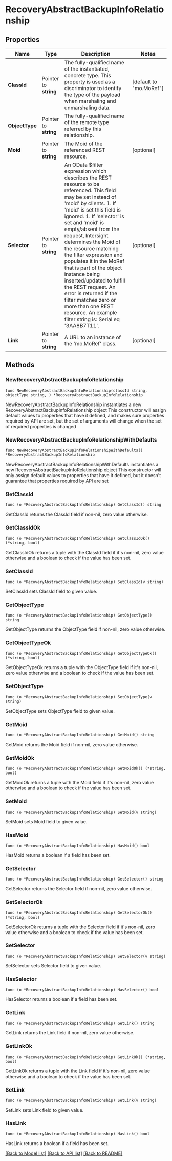# RecoveryAbstractBackupInfoRelationship

## Properties

Name | Type | Description | Notes
------------ | ------------- | ------------- | -------------
**ClassId** | Pointer to **string** | The fully-qualified name of the instantiated, concrete type. This property is used as a discriminator to identify the type of the payload when marshaling and unmarshaling data. | [default to "mo.MoRef"]
**ObjectType** | Pointer to **string** | The fully-qualified name of the remote type referred by this relationship. | 
**Moid** | Pointer to **string** | The Moid of the referenced REST resource. | [optional] 
**Selector** | Pointer to **string** | An OData $filter expression which describes the REST resource to be referenced. This field may be set instead of &#39;moid&#39; by clients. 1. If &#39;moid&#39; is set this field is ignored. 1. If &#39;selector&#39; is set and &#39;moid&#39; is empty/absent from the request, Intersight determines the Moid of the resource matching the filter expression and populates it in the MoRef that is part of the object instance being inserted/updated to fulfill the REST request. An error is returned if the filter matches zero or more than one REST resource. An example filter string is: Serial eq &#39;3AA8B7T11&#39;. | [optional] 
**Link** | Pointer to **string** | A URL to an instance of the &#39;mo.MoRef&#39; class. | [optional] 

## Methods

### NewRecoveryAbstractBackupInfoRelationship

`func NewRecoveryAbstractBackupInfoRelationship(classId string, objectType string, ) *RecoveryAbstractBackupInfoRelationship`

NewRecoveryAbstractBackupInfoRelationship instantiates a new RecoveryAbstractBackupInfoRelationship object
This constructor will assign default values to properties that have it defined,
and makes sure properties required by API are set, but the set of arguments
will change when the set of required properties is changed

### NewRecoveryAbstractBackupInfoRelationshipWithDefaults

`func NewRecoveryAbstractBackupInfoRelationshipWithDefaults() *RecoveryAbstractBackupInfoRelationship`

NewRecoveryAbstractBackupInfoRelationshipWithDefaults instantiates a new RecoveryAbstractBackupInfoRelationship object
This constructor will only assign default values to properties that have it defined,
but it doesn't guarantee that properties required by API are set

### GetClassId

`func (o *RecoveryAbstractBackupInfoRelationship) GetClassId() string`

GetClassId returns the ClassId field if non-nil, zero value otherwise.

### GetClassIdOk

`func (o *RecoveryAbstractBackupInfoRelationship) GetClassIdOk() (*string, bool)`

GetClassIdOk returns a tuple with the ClassId field if it's non-nil, zero value otherwise
and a boolean to check if the value has been set.

### SetClassId

`func (o *RecoveryAbstractBackupInfoRelationship) SetClassId(v string)`

SetClassId sets ClassId field to given value.


### GetObjectType

`func (o *RecoveryAbstractBackupInfoRelationship) GetObjectType() string`

GetObjectType returns the ObjectType field if non-nil, zero value otherwise.

### GetObjectTypeOk

`func (o *RecoveryAbstractBackupInfoRelationship) GetObjectTypeOk() (*string, bool)`

GetObjectTypeOk returns a tuple with the ObjectType field if it's non-nil, zero value otherwise
and a boolean to check if the value has been set.

### SetObjectType

`func (o *RecoveryAbstractBackupInfoRelationship) SetObjectType(v string)`

SetObjectType sets ObjectType field to given value.


### GetMoid

`func (o *RecoveryAbstractBackupInfoRelationship) GetMoid() string`

GetMoid returns the Moid field if non-nil, zero value otherwise.

### GetMoidOk

`func (o *RecoveryAbstractBackupInfoRelationship) GetMoidOk() (*string, bool)`

GetMoidOk returns a tuple with the Moid field if it's non-nil, zero value otherwise
and a boolean to check if the value has been set.

### SetMoid

`func (o *RecoveryAbstractBackupInfoRelationship) SetMoid(v string)`

SetMoid sets Moid field to given value.

### HasMoid

`func (o *RecoveryAbstractBackupInfoRelationship) HasMoid() bool`

HasMoid returns a boolean if a field has been set.

### GetSelector

`func (o *RecoveryAbstractBackupInfoRelationship) GetSelector() string`

GetSelector returns the Selector field if non-nil, zero value otherwise.

### GetSelectorOk

`func (o *RecoveryAbstractBackupInfoRelationship) GetSelectorOk() (*string, bool)`

GetSelectorOk returns a tuple with the Selector field if it's non-nil, zero value otherwise
and a boolean to check if the value has been set.

### SetSelector

`func (o *RecoveryAbstractBackupInfoRelationship) SetSelector(v string)`

SetSelector sets Selector field to given value.

### HasSelector

`func (o *RecoveryAbstractBackupInfoRelationship) HasSelector() bool`

HasSelector returns a boolean if a field has been set.

### GetLink

`func (o *RecoveryAbstractBackupInfoRelationship) GetLink() string`

GetLink returns the Link field if non-nil, zero value otherwise.

### GetLinkOk

`func (o *RecoveryAbstractBackupInfoRelationship) GetLinkOk() (*string, bool)`

GetLinkOk returns a tuple with the Link field if it's non-nil, zero value otherwise
and a boolean to check if the value has been set.

### SetLink

`func (o *RecoveryAbstractBackupInfoRelationship) SetLink(v string)`

SetLink sets Link field to given value.

### HasLink

`func (o *RecoveryAbstractBackupInfoRelationship) HasLink() bool`

HasLink returns a boolean if a field has been set.


[[Back to Model list]](../README.md#documentation-for-models) [[Back to API list]](../README.md#documentation-for-api-endpoints) [[Back to README]](../README.md)


